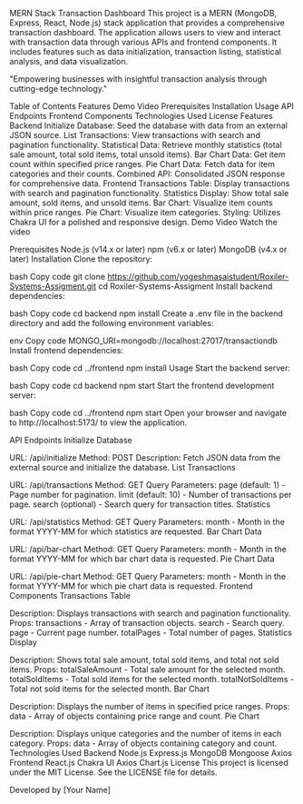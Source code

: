 
MERN Stack Transaction Dashboard
This project is a MERN (MongoDB, Express, React, Node.js) stack application that provides a comprehensive transaction dashboard. The application allows users to view and interact with transaction data through various APIs and frontend components. It includes features such as data initialization, transaction listing, statistical analysis, and data visualization.

"Empowering businesses with insightful transaction analysis through cutting-edge technology."

Table of Contents
Features
Demo Video
Prerequisites
Installation
Usage
API Endpoints
Frontend Components
Technologies Used
License
Features
Backend
Initialize Database: Seed the database with data from an external JSON source.
List Transactions: View transactions with search and pagination functionality.
Statistical Data: Retrieve monthly statistics (total sale amount, total sold items, total unsold items).
Bar Chart Data: Get item count within specified price ranges.
Pie Chart Data: Fetch data for item categories and their counts.
Combined API: Consolidated JSON response for comprehensive data.
Frontend
Transactions Table: Display transactions with search and pagination functionality.
Statistics Display: Show total sale amount, sold items, and unsold items.
Bar Chart: Visualize item counts within price ranges.
Pie Chart: Visualize item categories.
Styling: Utilizes Chakra UI for a polished and responsive design.
Demo Video
Watch the video

Prerequisites
Node.js (v14.x or later)
npm (v6.x or later)
MongoDB (v4.x or later)
Installation
Clone the repository:

bash
Copy code
git clone https://github.com/yogeshmasaistudent/Roxiler-Systems-Assigment.git
cd Roxiler-Systems-Assigment
Install backend dependencies:

bash
Copy code
cd backend
npm install
Create a .env file in the backend directory and add the following environment variables:

env
Copy code
MONGO_URI=mongodb://localhost:27017/transactiondb
Install frontend dependencies:

bash
Copy code
cd ../frontend
npm install
Usage
Start the backend server:

bash
Copy code
cd backend
npm start
Start the frontend development server:

bash
Copy code
cd ../frontend
npm start
Open your browser and navigate to http://localhost:5173/ to view the application.

API Endpoints
Initialize Database

URL: /api/initialize
Method: POST
Description: Fetch JSON data from the external source and initialize the database.
List Transactions

URL: /api/transactions
Method: GET
Query Parameters:
page (default: 1) - Page number for pagination.
limit (default: 10) - Number of transactions per page.
search (optional) - Search query for transaction titles.
Statistics

URL: /api/statistics
Method: GET
Query Parameters:
month - Month in the format YYYY-MM for which statistics are requested.
Bar Chart Data

URL: /api/bar-chart
Method: GET
Query Parameters:
month - Month in the format YYYY-MM for which bar chart data is requested.
Pie Chart Data

URL: /api/pie-chart
Method: GET
Query Parameters:
month - Month in the format YYYY-MM for which pie chart data is requested.
Frontend Components
Transactions Table

Description: Displays transactions with search and pagination functionality.
Props:
transactions - Array of transaction objects.
search - Search query.
page - Current page number.
totalPages - Total number of pages.
Statistics Display

Description: Shows total sale amount, total sold items, and total not sold items.
Props:
totalSaleAmount - Total sale amount for the selected month.
totalSoldItems - Total sold items for the selected month.
totalNotSoldItems - Total not sold items for the selected month.
Bar Chart

Description: Displays the number of items in specified price ranges.
Props:
data - Array of objects containing price range and count.
Pie Chart

Description: Displays unique categories and the number of items in each category.
Props:
data - Array of objects containing category and count.
Technologies Used
Backend
Node.js
Express.js
MongoDB
Mongoose
Axios
Frontend
React.js
Chakra UI
Axios
Chart.js
License
This project is licensed under the MIT License. See the LICENSE file for details.

Developed by [Your Name]

